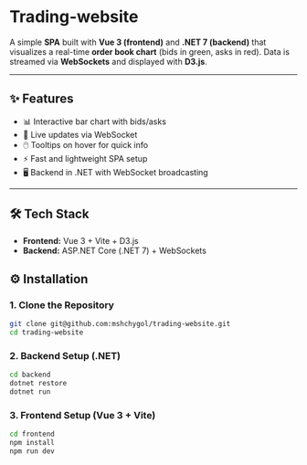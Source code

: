 # Trading-website
A simple **SPA** built with **Vue 3 (frontend)** and **.NET 7 (backend)** that visualizes a real-time **order book chart** (bids in green, asks in red). Data is streamed via **WebSockets** and displayed with **D3.js**.

---

## ✨ Features
- 📊 Interactive bar chart with bids/asks  
- 🔄 Live updates via WebSocket  
- 🖱️ Tooltips on hover for quick info  
- ⚡ Fast and lightweight SPA setup  
- 🖥️ Backend in .NET with WebSocket broadcasting  

---

## 🛠️ Tech Stack
- **Frontend:** Vue 3 + Vite + D3.js  
- **Backend:** ASP.NET Core (.NET 7) + WebSockets  

## ⚙️ Installation

### 1. Clone the Repository
```sh
git clone git@github.com:mshchygol/trading-website.git
cd trading-website
```

### 2. Backend Setup (.NET)
```sh
cd backend
dotnet restore
dotnet run
```

### 3. Frontend Setup (Vue 3 + Vite)
```sh
cd frontend
npm install
npm run dev
```
